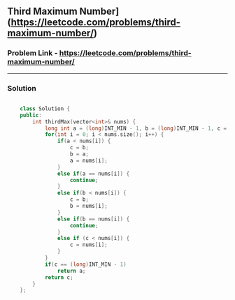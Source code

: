 ## Third Maximum Number](https://leetcode.com/problems/third-maximum-number/)

### Problem Link - https://leetcode.com/problems/third-maximum-number/

---

### Solution

```cpp

    class Solution {
    public:
        int thirdMax(vector<int>& nums) {
            long int a = (long)INT_MIN - 1, b = (long)INT_MIN - 1, c = (long)INT_MIN - 1;
            for(int i = 0; i < nums.size(); i++) {
                if(a < nums[i]) {
                    c = b;
                    b = a;
                    a = nums[i];
                }
                else if(a == nums[i]) {
                    continue;
                }
                else if(b < nums[i]) {
                    c = b;
                    b = nums[i];
                }
                else if(b == nums[i]) {
                    continue;
                }
                else if (c < nums[i]) {
                    c = nums[i];
                }
            }
            if(c == (long)INT_MIN - 1)
                return a;
            return c;
        }
    };

```